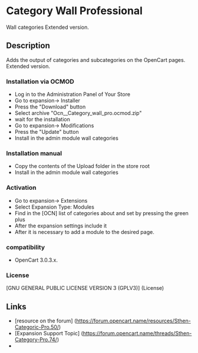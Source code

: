 # Category Wall Professional
Wall categories Extended version.

## Description
Adds the output of categories and subcategories on the OpenCart pages. Extended version.

### Installation via OCMOD
- Log in to the Administration Panel of Your Store
- Go to expansion-> Installer
- Press the "Download" button
- Select archive "Ocn__Category_wall_pro.ocmod.zip"
- wait for the installation
- Go to expansion-> Modifications
- Press the "Update" button
- Install in the admin module wall categories

### Installation manual
- Copy the contents of the Upload folder in the store root
- Install in the admin module wall categories

### Activation
- Go to expansion-> Extensions
- Select Expansion Type: Modules
- Find in the [OCN] list of categories about and set by pressing the green plus
- After the expansion settings include it
- After it is necessary to add a module to the desired page.

### compatibility
- OpenCart 3.0.3.x.

### License
[GNU GENERAL PUBLIC LICENSE VERSION 3 (GPLV3)] (License)

## Links
- [resource on the forum] (https://forum.opencart.name/resources/Sthen-Categoric-Pro.50/)
- [Expansion Support Topic] (https://forum.opencart.name/threads/Sthen-Category-Pro.74/)
- 
